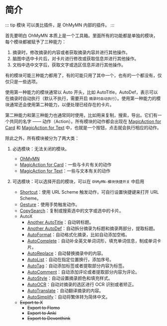# 简介

::: tip 模块
可以类比插件，是 OhMyMN 内部的插件。
:::

首先要明白 OhMyMN 本质上是一个工具箱。里面所有的功能都是单独的模块，每个模块都被赋予了三种能力：

1. 摘录时，修改摘录的内容或者获取摘录内容并进行其他操作。
2. 脑图中选中卡片后，对卡片进行修改或获取信息并进行其他操作。
3. 文档中选中文字后，获取文字或选区信息并进行其他操作。

有的模块可能三种能力都用了，有的可能只用了其中一个，也有的一个都没有，仅仅只是一些选项。

使用第一种能力的模块通常以 Auto 开头，比如 AutoTitle，AutoDef，表示可以在摘录时自动执行（默认不执行，需要开启 `摘录时自动执行`）。使用第一种能力的模块通常还会使用第二种能力，以便处理已经存在的卡片。

第二种能力和第三种能力也通常同时使用，比如用来复制，搜索，导出。它们有一个共同的名字 —— 动作（Action）。所有模块的动作都会出现在 [MagicAction for Card](modules/magicaction4card.md) 和 [MagicAction for Text](modules/magicaction4text.md) 中，也就是一个按钮，点击就会执行相应的动作。

除此之外，所有模块被分为了两大类：

1. 必选模块：无法关闭的模块。

   - [OhMyMN](./modules/ohmymn)
   - [MagicAction for Card](./modules/magicaction4card)：一些与卡片有关的动作
   - [MagicAction for Text](./modules/magicaction4text)：一些与文本有关的动作

2. 可选模块：可以选择开启的模块，可以在 `OhMyMN-模块快捷开关` 中启用

   - [Shortcut](./modules/shortcut)：使用 URL Scheme 触发动作，可自行设置快捷键来打开 URL Scheme。
   - [Gesture](./modules/gesture)：使用手势触发动作。
   - [CopySearch](./modules/copysearch)：复制或搜索选中的文字或选中的卡片。
   - AutoX
     - [Another AutoTitle](./modules/anotherautotitle)：自动转标题。
     - [Another AutoDef](./modules/anotherautodef)：自动拆分摘录为标题和摘录两部分，提取标题。
     - [AutoFormat](./modules/autoformat)：自动格式化摘录，比如自动添加空格。
     - [AutoComplete](./modules/autocomplete)：自动补全英文单词词形，填充单词信息，制成单词卡片。
     - [AutoReplace](./modules/autoreplace)：自动替换摘录中的内容。
     - [AutoList](./modules/autolist)：自动在指定位置换行，添加序号。
     - [AutoTag](./modules/autotag)：自动添加标签或者提取部分内容为标签。
     - [AutoComment](./modules/autocomment)：自动添加评论或者提取部分内容为评论。
     - [AutoStyle](./modules/autostyle)：自动设置摘录颜色和填充样式。
     - [AutoOCR](./modules/autoocr)：自动对摘录的选区进行 OCR 识别或者矫正。
     - [AutoTranslate](./modules/autotranslate)：自动翻译摘录的内容。
     - [AutoSimplify](./modules/autosimplify)：自动将繁体转为简体中文。
   - ~~Export to X~~
     - ~~Export to Flomo~~
     - ~~Export to Anki~~
     - ~~Export to Devonthink~~
